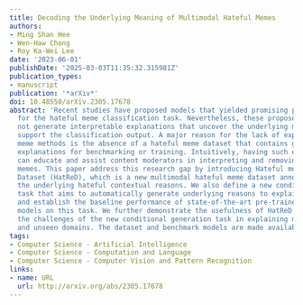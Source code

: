 ```yaml
---
title: Decoding the Underlying Meaning of Multimodal Hateful Memes
authors:
- Ming Shan Hee
- Wen-Haw Chong
- Roy Ka-Wei Lee
date: '2023-06-01'
publishDate: '2025-03-03T11:35:32.315981Z'
publication_types:
- manuscript
publication: '*arXiv*'
doi: 10.48550/arXiv.2305.17678
abstract: 'Recent studies have proposed models that yielded promising performance
  for the hateful meme classification task. Nevertheless, these proposed models do
  not generate interpretable explanations that uncover the underlying meaning and
  support the classification output. A major reason for the lack of explainable hateful
  meme methods is the absence of a hateful meme dataset that contains ground truth
  explanations for benchmarking or training. Intuitively, having such explanations
  can educate and assist content moderators in interpreting and removing flagged hateful
  memes. This paper address this research gap by introducing Hateful meme with Reasons
  Dataset (HatReD), which is a new multimodal hateful meme dataset annotated with
  the underlying hateful contextual reasons. We also define a new conditional generation
  task that aims to automatically generate underlying reasons to explain hateful memes
  and establish the baseline performance of state-of-the-art pre-trained language
  models on this task. We further demonstrate the usefulness of HatReD by analyzing
  the challenges of the new conditional generation task in explaining memes in seen
  and unseen domains. The dataset and benchmark models are made available here: https://github.com/Social-AI-Studio/HatRed'
tags:
- Computer Science - Artificial Intelligence
- Computer Science - Computation and Language
- Computer Science - Computer Vision and Pattern Recognition
links:
- name: URL
  url: http://arxiv.org/abs/2305.17678
---
```

